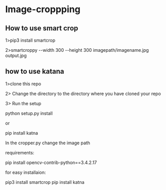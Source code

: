 # Image-croppping

## How to use smart crop

1>pip3 install smartcrop

2>smartcroppy --width 300 --height 300 imagepath/imagename.jpg output.jpg 

## how to use katana

1>clone this repo

2> Change the directory to the directory where you have cloned your repo

3> Run the setup

python setup.py install

or 

pip install katna

In the cropper.py change the image path

requirements:

pip install opencv-contrib-python==3.4.2.17

for easy installaion:

pip3 install smartcrop
pip install katna



